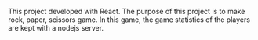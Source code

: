 This project developed with React. The purpose of this project is to make rock, paper, scissors game. In this game, the game statistics of the players are kept with a nodejs server. 
